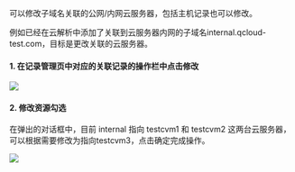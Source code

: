 可以修改子域名关联的公网/内网云服务器，包括主机记录也可以修改。

例如已经在云解析中添加了关联到云服务器内网的子域名internal.qcloud-test.com，目标是更改关联的云服务器。

#### 1. 在记录管理页中对应的关联记录的操作栏中点击修改

![](https://mc.qcloudimg.com/static/img/f5dc948f690ab62e0838e59ffda574cf/6.png)

#### 2. 修改资源勾选
在弹出的对话框中，目前 internal 指向 testcvm1 和 testcvm2 这两台云服务器，可以根据需要修改为指向testcvm3，点击确定完成操作。

![](https://mc.qcloudimg.com/static/img/9e8ff747ecd793dd4cff0f2e7331838f/7.png)
